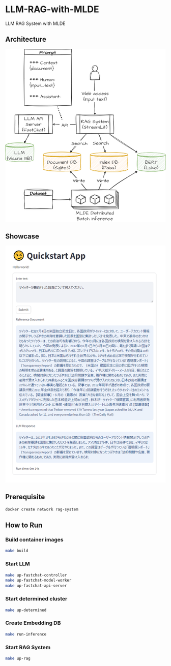 # LLM-RAG-with-MLDE

LLM RAG System with MLDE

## Architecture

![RAG System](./images/RAG-System.drawio.png)

## Showcase

![Screenshot](./images/showcase.png)

## Prerequisite

``` bash
docker create network rag-system
```

## How to Run

### Build container images

``` bash
make build
```

### Start LLM

``` bash
make up-fastchat-controller
make up-fastchat-model-worker
make up-fastchat-api-server
```

### Start determined cluster

``` bash
make up-determined
```

### Create Embedding DB

``` bash
make run-inference
```

### Start RAG System

``` bash
make up-rag
```
